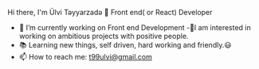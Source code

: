  Hi there, I'm Ülvi Təyyarzadə 👋
Front end( or React) Developer
- 🔭 I’m currently working on Front end Development
-🌟I am interested in working on ambitious projects with positive
people.
- 📚 Learning new things, self driven, hard working and friendly.😃
- 📫 How to reach me: t99ulvi@gmail.com


